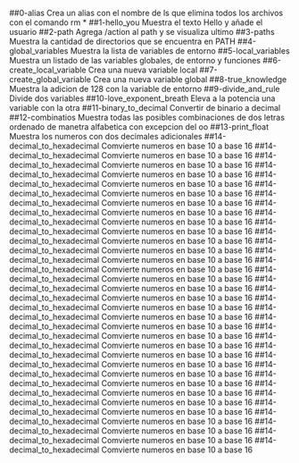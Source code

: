 ##0-alias
Crea un alias con el nombre de ls que elimina todos los archivos con el comando rm *
##1-hello_you
Muestra el texto Hello y añade el usuario
##2-path
Agrega /action al path y se visualiza ultimo
##3-paths
Muestra la cantidad de directorios que se encuentra en PATH
##4-global_variables
Muestra la lista de variables de entorno
##5-local_variables
Muestra un listado de las variables globales, de entorno y funciones
##6-create_local_variable
Crea una nueva variable local
##7-create_global_variable
Crea una nueva variable global
##8-true_knowledge
Muestra la adicion de 128 con la variable de entorno
##9-divide_and_rule
Divide dos variables
##10-love_exponent_breath
Eleva a la potencia una variable con la otra
##11-binary_to_decimal
Convertir de binario a decimal
##12-combinatios
Muestra todas las posibles combinaciones de dos letras ordenado de manetra alfabetica con excepcion del oo
##13-print_float
Muestra los numeros con dos decimales adicionales
##14-decimal_to_hexadecimal
Comvierte numeros en base 10 a base 16
##14-decimal_to_hexadecimal
Comvierte numeros en base 10 a base 16
##14-decimal_to_hexadecimal
Comvierte numeros en base 10 a base 16
##14-decimal_to_hexadecimal
Comvierte numeros en base 10 a base 16
##14-decimal_to_hexadecimal
Comvierte numeros en base 10 a base 16
##14-decimal_to_hexadecimal
Comvierte numeros en base 10 a base 16
##14-decimal_to_hexadecimal
Comvierte numeros en base 10 a base 16
##14-decimal_to_hexadecimal
Comvierte numeros en base 10 a base 16
##14-decimal_to_hexadecimal
Comvierte numeros en base 10 a base 16
##14-decimal_to_hexadecimal
Comvierte numeros en base 10 a base 16
##14-decimal_to_hexadecimal
Comvierte numeros en base 10 a base 16
##14-decimal_to_hexadecimal
Comvierte numeros en base 10 a base 16
##14-decimal_to_hexadecimal
Comvierte numeros en base 10 a base 16
##14-decimal_to_hexadecimal
Comvierte numeros en base 10 a base 16
##14-decimal_to_hexadecimal
Comvierte numeros en base 10 a base 16
##14-decimal_to_hexadecimal
Comvierte numeros en base 10 a base 16
##14-decimal_to_hexadecimal
Comvierte numeros en base 10 a base 16
##14-decimal_to_hexadecimal
Comvierte numeros en base 10 a base 16
##14-decimal_to_hexadecimal
Comvierte numeros en base 10 a base 16
##14-decimal_to_hexadecimal
Comvierte numeros en base 10 a base 16
##14-decimal_to_hexadecimal
Comvierte numeros en base 10 a base 16
##14-decimal_to_hexadecimal
Comvierte numeros en base 10 a base 16
##14-decimal_to_hexadecimal
Comvierte numeros en base 10 a base 16
##14-decimal_to_hexadecimal
Comvierte numeros en base 10 a base 16
##14-decimal_to_hexadecimal
Comvierte numeros en base 10 a base 16
##14-decimal_to_hexadecimal
Comvierte numeros en base 10 a base 16
##14-decimal_to_hexadecimal
Comvierte numeros en base 10 a base 16
##14-decimal_to_hexadecimal
Comvierte numeros en base 10 a base 16
##14-decimal_to_hexadecimal
Comvierte numeros en base 10 a base 16
##14-decimal_to_hexadecimal
Comvierte numeros en base 10 a base 16
##14-decimal_to_hexadecimal
Comvierte numeros en base 10 a base 16
##14-decimal_to_hexadecimal
Comvierte numeros en base 10 a base 16
##14-decimal_to_hexadecimal
Comvierte numeros en base 10 a base 16

